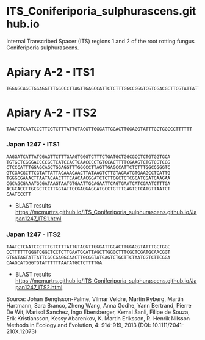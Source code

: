 # ITS_Coniferiporia_sulphurascens.github.io
Internal Transcribed Spacer (ITS) regions 1 and 2 of the root rotting fungus Coniferiporia sulphurascens.


# Apiary A-2 - ITS1

```
TGGAGCAGCTGGAGGTTTGGCCCTTAGTTGAGCCATTCTCTTTGGCCGGGTCGTCGACGCTTCGTATTATTACAAACAACTTATAAGTCTTGTAGAATGTGAAGCCTCATTGTGGGCGAAACTTAATA

```


# Apiary A-2 - ITS2

```
TAATCTCAATCCCTTCGTCTTTATTGTACGTTGGGATTGGACTTGGAGGTATTTGCTGGCCCTTTTTT
```



### Japan 1247 - ITS1
```
AAGGATCATTATCGAGTTCTTTGAAGTGGGTCTTTCTGATGCTGGCGCCTCTGTGGTGCA
TGTGCTCGGGACCCCGCTCATCCACTCAACCCCTGTGCACTTTTCGAAGTCTGTCGTCGG
CTCCCATTTGGAGCAGCTGGAGGTTTGGCCCTTAGTTGAGCCATTCTCTTTGGCCGGGTC
GTCGACGCTTCGTATTATTACAAACAACTTATAAGTCTTGTAGAATGTGAAGCCTCATTG
TGGGCGAAACTTAATACAACTTTCAACAACGGATCTCTTGGCTCTCGCATCGATGAAGAA
CGCAGCGAAATGCGATAAGTAATGTGAATTGCAGAATTCAGTGAATCATCGAATCTTTGA
ACGCACCTTGCGCTCCTTGGTATTCCGAGGAGCATGCCTGTTTGAGTGTCATGTTAATCT
CAATCCCTT  
```
- BLAST results
https://mcmurtrs.github.io/ITS_Coniferiporia_sulphurascens.github.io/Japan1247_ITS1.html

### Japan 1247 - ITS2

```
TAATCTCAATCCCTTTGTCTTTATTGTACGTTGGGATTGGACTTGGAGGTATTTGCTGGC
CCTTTTTTGGGTCGGCTCCTCTTGAATGCATTAGCTTGGGCTTTCGCTCGATGCAACGGT
GTGATAGTATTATTCGCCGAGGCAACTTGCGGTATGAGTCTGCTTCTAATCGTCTTCGGA
CAAGCATGGGTGTATTTTTTAATATGCTCTTTTGA
```
- BLAST results
https://mcmurtrs.github.io/ITS_Coniferiporia_sulphurascens.github.io/Japan1247_ITS2.html

Source: Johan Bengtsson-Palme, Vilmar Veldre, Martin Ryberg, Martin Hartmann, Sara Branco, Zheng Wang, Anna Godhe, Yann Bertrand, Pierre De Wit, Marisol Sanchez, Ingo Ebersberger, Kemal Sanli, Filipe de Souza, Erik Kristiansson, Kessy Abarenkov, K. Martin Eriksson, R. Henrik Nilsson Methods in Ecology and Evolution, 4: 914-919, 2013 (DOI: 10.1111/2041-210X.12073)
